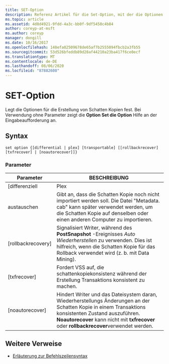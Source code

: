 ```yaml
---
title: SET-Option
description: Referenz Artikel für die Set-Option, mit der die Optionen für die Erstellung von Schatten Kopien festgelegt werden.
ms.topic: article
ms.assetid: 4d8d4921-9fdd-4a3c-bb0f-9df5458c4b84
author: coreyp-at-msft
ms.author: coreyp
manager: dongill
ms.date: 10/16/2017
ms.openlocfilehash: 148efa02509678de65af7b2555094fbcb2a3fb55
ms.sourcegitcommit: 53d526bfeddb89d28af44210a23ba417f6ce0ecf
ms.translationtype: MT
ms.contentlocale: de-DE
ms.lasthandoff: 08/06/2020
ms.locfileid: "87882608"
---
```

# <a name="set-option"></a>SET-Option

Legt die Optionen für die Erstellung von Schatten Kopien fest. Bei Verwendung ohne Parameter zeigt die **Option Set die Option** Hilfe an der Eingabeaufforderung an.

## <a name="syntax"></a>Syntax

```
set option {[differential | plex] [transportable] [[rollbackrecover] [txfrecover] | [noautorecover]]}
```

### <a name="parameters"></a>Parameter

|     Parameter     |                                                                                                  BESCHREIBUNG                                                                                                  |
|-------------------|---------------------------------------------------------------------------------------------------------------------------------------------------------------------------------------------------------------|
|   [differenziell   |                                                                                                     Plex                                                                                                     |
|  austauschen  |                       Gibt an, dass die Schatten Kopie noch nicht importiert werden soll. Die Datei "Metadata. cab" kann später verwendet werden, um die Schatten Kopie auf denselben oder einen anderen Computer zu importieren.                       |
| [rollbackrecovery] |                     Signalisiert Writer, während des **PostSnapshot** -Ereignisses *Auto Wiederherstellen* zu verwenden. Dies ist hilfreich, wenn die Schatten Kopie für das Rollback verwendet wird (z. b. mit Data Mining).                      |
|   [txfrecover]    |                                                               Fordert VSS auf, die schattenkopiekonsistenz während der Erstellung Transaktions konsistent zu machen.                                                                |
|  [noautorecover]  | Hindert Writer und das Dateisystem daran, Wiederherstellungs Änderungen an der Schatten Kopie in einem Transaktions konsistenten Zustand auszuführen. **Noautorecover** kann nicht mit **txfrecover** oder **rollbackrecover**verwendet werden. |

## <a name="additional-references"></a>Weitere Verweise

- [Erläuterung zur Befehlszeilensyntax](command-line-syntax-key.md)